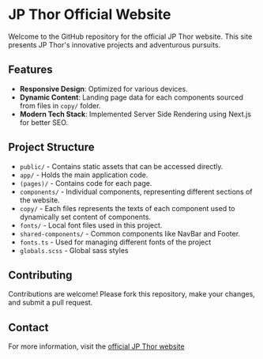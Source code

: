 # JP Thor Official Website

Welcome to the GitHub repository for the official JP Thor website. This site presents JP Thor's innovative projects and adventurous pursuits.

## Features

- **Responsive Design**: Optimized for various devices.
- **Dynamic Content**: Landing page data for each components sourced from files in `copy/` folder.
- **Modern Tech Stack**: Implemented Server Side Rendering using Next.js for better SEO.

## Project Structure

- `public/` - Contains static assets that can be accessed directly.
- `app/` - Holds the main application code.
-   `(pages)/` - Contains code for each page.
-   `components/` - Individual components, representing different sections of the website.
-   `copy/` - Each files represents the texts of each component used to dynamically set content of components.
-   `fonts/` - Local font files used in this project.
-   `shared-components/` - Common components like NavBar and Footer.
-   `fonts.ts` - Used for managing different fonts of the project
-   `globals.scss` - Global sass styles


## Contributing

Contributions are welcome! Please fork this repository, make your changes, and submit a pull request.


## Contact

For more information, visit the [official JP Thor website](https://jpthor.com)